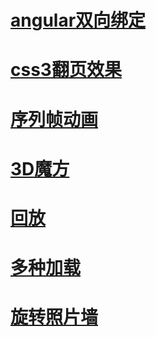 # [angular双向绑定](https://edward7503.github.io/DEMO/HEME5_DEMO/cart_demo/index.html)
# [css3翻页效果](https://edward7503.github.io/DEMO/HEME5_DEMO/page_fliper/index.html)
# [序列帧动画](https://edward7503.github.io/DEMO/HEME5_DEMO/序列帧动画/index.html)
# [3D魔方](https://edward7503.github.io/DEMO/HEME5_DEMO/3D魔方.html)
# [回放](https://edward7503.github.io/DEMO/HEME5_DEMO/回放.html)
# [多种加载](https://edward7503.github.io/DEMO/HEME5_DEMO/多种加载.html)
# [旋转照片墙](https://edward7503.github.io/DEMO/HEME5_DEMO/旋转照片墙.html)
